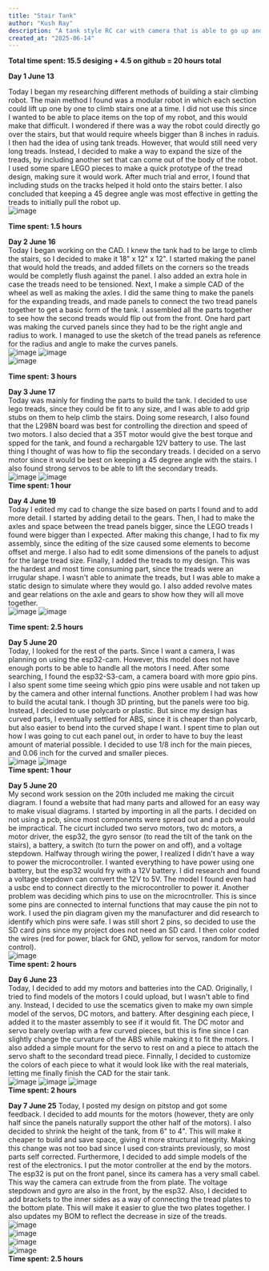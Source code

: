 ```yaml
---
title: "Stair Tank"
author: "Kush Ray"
description: "A tank style RC car with camera that is able to go up and down stairs"
created_at: "2025-06-14"
---
```

**Total time spent: 15.5 desiging + 4.5 on github = 20 hours total**

**Day 1 June  13**       

Today I began my researching different methods of building a stair climbing robot. The main method I found was a modular robot in which each section could lift up one by one to climb stairs one at a time. I did not use this since I wanted to be able to place items on the top of my robot, and this would make that difficult. I wondered if there was a way the robot could directly go over the stairs, but that would require wheels bigger than 8 inches in raduis. I then had the idea of using tank treads. However, that would still need very long treads. Instead, I decided to make a way to expand the size of the treads, by including another set that can come out of the body of the robot. I used some spare LEGO pieces to make a quick prototype of the tread design, making sure it would work. After much trial and error, I found that including studs on the tracks helped it hold onto the stairs better. I also concluded that keeping a 45 degree angle was most effective in getting the treads to initially pull the robot up.    
![image](https://github.com/user-attachments/assets/894dda9d-bd02-4bb8-83fe-144a8931721f)             

**Time spent: 1.5 hours**

**Day 2 June 16**             
Today I began working on the CAD. I knew the tank had to be large to climb the stairs, so I decided to make it 18" x 12" x 12". I started making the panel that would hold the treads, and added fillets on the corners so the treads would be completly flush against the panel. I also added an extra hole in case the treads need to be tensioned. Next, I make a simple CAD of the wheel as well as making the axles. I did the same thing to make the panels for the expanding treads, and made panels to connect the two tread panels together to get a basic form of the tank. I assembled all the parts together to see how the second treads would flip out from the front. One hard part was making the curved panels since they had to be the right angle and radius to work. I managed to use the sketch of the tread panels as reference for the radius and angle to make the curves panels.            
![image](https://github.com/user-attachments/assets/36f6bd73-8636-438a-b25a-d29ca3d39184)
![image](https://github.com/user-attachments/assets/a206e337-7992-4b2d-9bed-e0235a2d2a1b)      
![image](https://github.com/user-attachments/assets/a9f3a53e-df7a-43a4-9faa-80a03df92c5a)      

**Time spent: 3 hours**

**Day 3 June 17**             
Today was mainly for finding the parts to build the tank. I decided to use lego treads, since they could be fit to any size, and I was able to add grip stubs on them to help climb the stairs. Doing some research, I also found that the L298N board was best for controlling the direction and speed of two motors. I also decied that a 35T motor would give the best torque and spped for the tank, and found a rechargable 12V battery to use. The last thing I thought of was how to flip the secondary treads. I decided on a servo motor since it would be best on keeping a 45 degree angle with the stairs. I also found strong servos to be able to lift the secondary treads.           
![image](https://github.com/user-attachments/assets/f86b057f-92ae-4f38-bc43-d99139783f57)
![image](https://github.com/user-attachments/assets/0e44c1c0-414d-4418-ab89-67da427c1782)               
**Time spent: 1 hour**

**Day 4 June 19**            
Today I edited my cad to change the size based on parts I found and to add more detail. I started by adding detail to the gears. Then, I had to make the axles and space between the tread panels bigger, since the LEGO treads I found were bigger than I expected. After making this change, I had to fix my assembly, since the editing of the size caused some elements to become offset and merge. I also had to edit some dimensions of the panels to adjust for the large tread size. Finally, I added the treads to my design. This was the hardest and most time consuming part, since the treads were an irrugular shape. I wasn't able to animate the treads, but I was able to make a static design to simulate where they would go. I also added revolve mates and gear relations on the axle and gears to show how they will all move together.              
![image](https://github.com/user-attachments/assets/ff4bdb19-f4bc-40a0-b86c-6fc99675db0e)
![image](https://github.com/user-attachments/assets/5ba62cbd-a306-49af-b9a0-f6ca8c1355c2)                                


**Time spent: 2.5 hours**

**Day 5 June 20**                
Today, I looked for the rest of the parts. Since I want a camera, I was planning on using the esp32-cam. However, this model does not have enough ports to be able to handle all the motors I need. After some searching, I found the esp32-S3-cam, a camera board with more gpio pins. I also spent some time seeing which gpio pins were usable and not taken up by the camera and other internal functions. Another problem I had was how to build the acutal tank. I though 3D printing, but the panels were too big. Instead, I decided to use polycarb or plastic. But since my design has curved parts, I eventually settled for ABS, since it is cheaper than polycarb, but also easier to bend into the curved shape I want. I spent time to plan out how I was going to cut each panel out, in order to have to buy the  least amount of material possible. I decided to use 1/8 inch for the main pieces, and 0.06 inch for the curved and smaller pieces.        
![image](https://github.com/user-attachments/assets/62c688f9-5820-416c-84fc-72411648f3c1)
![image](https://github.com/user-attachments/assets/a65f4227-239a-4c1a-bd23-ec5efb9d9ced)               
**Time spent: 1 hour**

**Day 5 June 20**               
My second work session on the 20th included me making the circuit diagram. I found a website that had many parts and allowed for an easy way to make visual diagrams. I started by importing in all the parts. I decided on not using a pcb, since most components were spread out and a pcb would be impractical. The cicurt included two servo motors, two dc motors, a motor driver, the esp32, the gyro sensor (to read the tilt of the tank on the stairs), a battery, a switch (to turn the power on and off), and a voltage stepdown. Halfway through wiring the power, I realized I didn't have a way to power the microcontroller. I wanted everything to have power using one battery, but the esp32 would fry with a 12V battery. I did research and found a voltage stepdown can convert the 12V to 5V. The model I found even had a usbc end to connect directly to the microcontroller to power it. Another problem was deciding which pins to use on the microcntroller. This is since some pins are connected to internal functions that may cause the pin not to work. I used the pin diagram given my the manufacturer and did research to identify which pins were safe. I was still short 2 pins, so decided to use the SD card pins since my project does not need an SD card. I then color coded the wires (red for power, black for GND, yellow for servos, random for motor control).             
![image](https://github.com/user-attachments/assets/db19ce81-5275-4bf9-ab6d-22fa1a068965)                
**Time spent: 2 hours**

**Day 6 June 23**           
Today, I decided to add my motors and batteries into the CAD. Originally, I tried to find models of the motors I could upload, but I wasn't able to find any. Instead, I decided to use the scematics given to make my own simple model of the servos, DC motors, and battery. After desgining each piece, I added it to the master assembly to see if it would fit. The DC motor and servo barely overlap with a few curved pieces, but this is fine since I can slightly change the curvature of the ABS while making it to fit the motors. I also added a simple mount for the servo to rest on and a piece to attach the servo shaft to the secondard tread piece. Finnally, I decided to customize the colors of each piece to what it would look like with the real materials, letting me finally finish the CAD for the stair tank.             
![image](https://github.com/user-attachments/assets/63faf58e-e27e-4e0e-ae77-bc1538ede891)
![image](https://github.com/user-attachments/assets/b6300b54-02c8-4fda-8237-e4a0409fa547)
![image](https://github.com/user-attachments/assets/0de8ce34-d16a-4db9-bc4f-6f852c96a8a7)       
**Time spent: 2 hours**         

**Day 7 June 25**
Today, I posted my design on pitstop and got some feedback. I decided to add mounts for the motors (however, thety are only half since the panels naturally support the other half of the motors). I also decided to shrink the height of the tank, from 6" to 4". This will make it cheaper to build and save space, giving it more structural integrity. Making this change was not too bad since I used con·straints previously, so most parts self corrected. Furthermore, I decided to add simple models of the rest of the electronics. I put the motor controller at the end by the motors. The esp32 is put on the front panel, since its camera has a very small cabel. This way the camera can extrude from the from plate. The voltage stepdown and gyro are also in the front, by the esp32. Also, I decided to add brackets to the inner sides as a way of connecting the tread plates to the bottom plate. This will make it easier to glue the two plates together. I also updates my BOM to reflect the decrease in size of the treads.       
![image](https://github.com/user-attachments/assets/c4ed86d2-6f73-4011-9462-65f93038884d)      
![image](https://github.com/user-attachments/assets/141f24bf-2504-44b9-89f1-d3379e6ea2bf)      
![image](https://github.com/user-attachments/assets/0f9dded5-d87e-447a-9375-68e8a4c40976)     
![image](https://github.com/user-attachments/assets/33946a73-2627-4625-bb07-3b0e0b4232f5)      
**Time spent: 2.5 hours**






